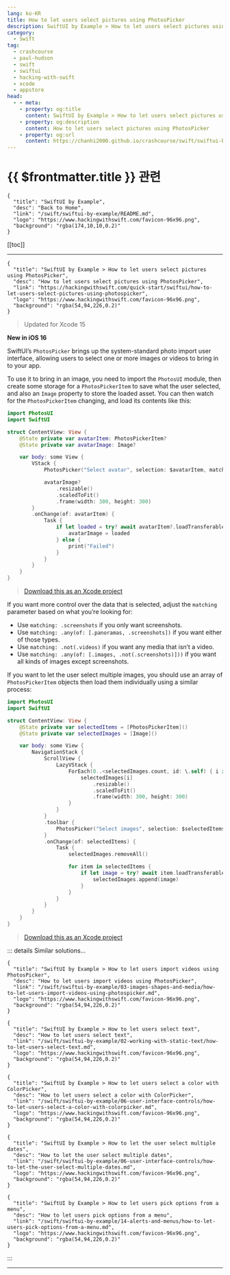 ```yaml
---
lang: ko-KR
title: How to let users select pictures using PhotosPicker
description: SwiftUI by Example > How to let users select pictures using PhotosPicker
category:
  - Swift
tag: 
  - crashcourse
  - paul-hudson
  - swift
  - swiftui
  - hacking-with-swift
  - xcode
  - appstore
head:
  - - meta:
    - property: og:title
      content: SwiftUI by Example > How to let users select pictures using PhotosPicker
    - property: og:description
      content: How to let users select pictures using PhotosPicker
    - property: og:url
      content: https://chanhi2000.github.io/crashcourse/swift/swiftui-by-example/03-images-shapes-and-media/how-to-let-users-select-pictures-using-photospicker.html
---
```


# {{ $frontmatter.title }} 관련

```component VPCard
{
  "title": "SwiftUI by Example",
  "desc": "Back to Home",
  "link": "/swift/swiftui-by-example/README.md",
  "logo": "https://www.hackingwithswift.com/favicon-96x96.png",
  "background": "rgba(174,10,10,0.2)"
}
```

[[toc]]

---

```component VPCard
{
  "title": "SwiftUI by Example > How to let users select pictures using PhotosPicker",
  "desc": "How to let users select pictures using PhotosPicker",
  "link": "https://hackingwithswift.com/quick-start/swiftui/how-to-let-users-select-pictures-using-photospicker",
  "logo": "https://www.hackingwithswift.com/favicon-96x96.png",
  "background": "rgba(54,94,226,0.2)"
}
```

> Updated for Xcode 15

**New in iOS 16**

SwiftUI’s `PhotosPicker` brings up the system-standard photo import user interface, allowing users to select one or more images or videos to bring in to your app.

To use it to bring in an image, you need to import the `PhotosUI` module, then create some storage for a `PhotosPickerItem` to save what the user selected, and also an `Image` property to store the loaded asset. You can then watch for the `PhotosPickerItem` changing, and load its contents like this:

```swift
import PhotosUI
import SwiftUI

struct ContentView: View {
    @State private var avatarItem: PhotosPickerItem?
    @State private var avatarImage: Image?

    var body: some View {
        VStack {
            PhotosPicker("Select avatar", selection: $avatarItem, matching: .images)

            avatarImage?
                .resizable()
                .scaledToFit()
                .frame(width: 300, height: 300)
        }
        .onChange(of: avatarItem) {
            Task {
                if let loaded = try? await avatarItem?.loadTransferable(type: Image.self) {
                    avatarImage = loaded
                } else {
                    print("Failed")
                }
            }
        }
    }
}
```

> [<FontIcon icon="fas fa-file-zipper"/>Download this as an Xcode project](https://www.hackingwithswift.com/files/projects/swiftui/how-to-let-users-select-pictures-using-photospicker-1.zip)

If you want more control over the data that is selected, adjust the `matching` parameter based on what you’re looking for:

- Use `matching: .screenshots` if you only want screenshots.
- Use `matching: .any(of: [.panoramas, .screenshots])` if you want either of those types.
- Use `matching: .not(.videos)` if you want any media that isn’t a video.
- Use `matching: .any(of: [.images, .not(.screenshots)]))` if you want all kinds of images except screenshots.

If you want to let the user select multiple images, you should use an array of `PhotosPickerItem` objects then load them individually using a similar process:

```swift
import PhotosUI
import SwiftUI

struct ContentView: View {
    @State private var selectedItems = [PhotosPickerItem]()
    @State private var selectedImages = [Image]()

    var body: some View {
        NavigationStack {
            ScrollView {
                LazyVStack {
                    ForEach(0..<selectedImages.count, id: \.self) { i in
                        selectedImages[i]
                            .resizable()
                            .scaledToFit()
                            .frame(width: 300, height: 300)
                    }
                }
            }
            .toolbar {
                PhotosPicker("Select images", selection: $selectedItems, matching: .images)
            }
            .onChange(of: selectedItems) {
                Task {
                    selectedImages.removeAll()

                    for item in selectedItems {
                        if let image = try? await item.loadTransferable(type: Image.self) {
                            selectedImages.append(image)
                        }
                    }
                }
            }
        }
    }
}
```

> [<FontIcon icon="fas fa-file-zipper"/>Download this as an Xcode project](https://www.hackingwithswift.com/files/projects/swiftui/how-to-let-users-select-pictures-using-photospicker-2.zip)

::: details Similar solutions…

```component VPCard
{
  "title": "SwiftUI by Example > How to let users import videos using PhotosPicker",
  "desc": "How to let users import videos using PhotosPicker",
  "link": "/swift/swiftui-by-example/03-images-shapes-and-media/how-to-let-users-import-videos-using-photospicker.md",
  "logo": "https://www.hackingwithswift.com/favicon-96x96.png",
  "background": "rgba(54,94,226,0.2)"
}
```

```component VPCard
{
  "title": "SwiftUI by Example > How to let users select text",
  "desc": "How to let users select text",
  "link": "/swift/swiftui-by-example/02-working-with-static-text/how-to-let-users-select-text.md",
  "logo": "https://www.hackingwithswift.com/favicon-96x96.png",
  "background": "rgba(54,94,226,0.2)"
}
```

```component VPCard
{
  "title": "SwiftUI by Example > How to let users select a color with ColorPicker",
  "desc": "How to let users select a color with ColorPicker",
  "link": "/swift/swiftui-by-example/06-user-interface-controls/how-to-let-users-select-a-color-with-colorpicker.md",
  "logo": "https://www.hackingwithswift.com/favicon-96x96.png",
  "background": "rgba(54,94,226,0.2)"
}
```

```component VPCard
{
  "title": "SwiftUI by Example > How to let the user select multiple dates",
  "desc": "How to let the user select multiple dates",
  "link": "/swift/swiftui-by-example/06-user-interface-controls/how-to-let-the-user-select-multiple-dates.md",
  "logo": "https://www.hackingwithswift.com/favicon-96x96.png",
  "background": "rgba(54,94,226,0.2)"
}
```

```component VPCard
{
  "title": "SwiftUI by Example > How to let users pick options from a menu",
  "desc": "How to let users pick options from a menu",
  "link": "/swift/swiftui-by-example/14-alerts-and-menus/how-to-let-users-pick-options-from-a-menu.md",
  "logo": "https://www.hackingwithswift.com/favicon-96x96.png",
  "background": "rgba(54,94,226,0.2)"
}
```

:::

---

<TagLinks />